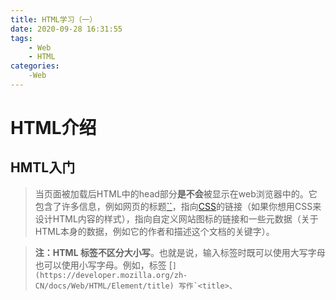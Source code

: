 ```yaml
---
title: HTML学习（一）
date: 2020-09-28 16:31:55
tags: 
	- Web
	- HTML
categories: 
	-Web
---
```


# HTML介绍

## HMTL入门



>  当页面被加载后HTML中的head部分**是不会**被显示在web浏览器中的。它包含了许多信息，例如网页的标题[``](https://developer.mozilla.org/zh-CN/docs/Web/HTML/Element/title)，指向[CSS](https://developer.mozilla.org/zh-CN/docs/Glossary/CSS)的链接（如果你想用CSS来设计HTML内容的样式），指向自定义网站图标的链接和一些元数据（关于HTML本身的数据，例如它的作者和描述这个文档的关键字）。
>
> 

>  **注：**HTML 标签**不区分大小写**。也就是说，输入标签时既可以使用大写字母也可以使用小写字母。例如，标签 [``](https://developer.mozilla.org/zh-CN/docs/Web/HTML/Element/title) 写作`<title>、``<TITLE>`、`<Title>`、`<TiTlE>`，等等都可以正常工作。不过，从一致性、可读性等各方面来说，最好仅使用小写字母。

### 斜体强调：<em>

```html
<em>刀枪剑戟 斧钺钩叉</em>
```



### 嵌套元素

```html
<p>我的猫咪脾气<strong>爆</strong>:)</p>
```

必须注意打开和关闭的次序



### 块级元素和内联元素

- 块级元素在页面中以块的形式展现 —— 相对于其前面的内容它会出现在新的一行，其后的内容也会被挤到下一行展现。
- 内联元素通常出现在块级元素中并环绕文档内容的一小部分，，内联元素不会导致文本换行。

```html
<em>第一</em><em>第二</em><em>第三</em> //内联

<p>第四</p><p>第五</p><p>第六</p>//块级
```



### 空元素

不是所有元素都拥有开始标签，内容，结束标签。一些元素只有一个标签，通常用来在此元素所在位置插入/嵌入一些东西。例如：元素img是用来在元素img所在位置插入图片

```html
<img src="https://roy-tian.github.io/learning-area/extras/getting-started-web/beginner-html-site/images/firefox-icon.png">
```



### 属性

元素可以拥有属性。![&amp;amp;amp;lt;p class="editor-note">æçç«åªè¾æ°ç&amp;amp;amp;lt;/p>](https://mdn.mozillademos.org/files/16476/attribute.png)

在上述例子中，这个class属性给元素赋了一个识别的名字（id），这个名字此后可以被用来识别此元素的样式信息和其他信息。

一个属性必须包含如下内容：

1. 一个空格，在属性和元素名称之间。(如果已经有一个或多个属性，就与前一个属性之间有一个空格。)
2. 属性名称，后面跟着一个等于号。
3. 一个属性值，由一对引号“ ”引起来。

### 锚元素<a>

元素[``](https://developer.mozilla.org/zh-CN/docs/Web/HTML/Element/a)是锚，它使被标签包裹的内容成为一个超链接。此元素也可以添加大量的属性，其中几个如下：

- `href`: 这个属性声明超链接的web地址，当这个链接被点击浏览器会跳转至href声明的web地址。例如：`href="https://www.mozilla.org/"`。
- `title`: 标题`title`属性为超链接声明额外的信息，比如你将链接至的那个页面。例如：`title="The Mozilla homepage"`。当鼠标悬停在超链接上面时，这部分信息将以工具提示的形式显示。
- `target`: 目标`target`属性用于指定链接如何呈现出来。例如，`target="_blank"`将在新标签页中显示链接。如果你希望在当前标签页显示链接，忽略这个属性即可。`target="_parent"`直接由当前页面跳转至目标页。
- 

### 布尔属性

有时你会看到没有值的属性，它是合法的。这些属性被称为布尔属性，**他们只能有跟它的属性名一样的属性值**。例如`disabled` 属性，他们可以标记表单输入使之变为不可用(变灰色)，此时用户不能向他们输入任何数据。

```html
<input type="text" disabled="disabled">
```

方便起见，我们完全可以将其写成以下形式(我们还提供了一个非禁止输入的表单元素供您参考，以作为对比)：

```html
<!-- 使用disabled属性来防止终端用户输入文本到输入框中 -->
<input type="text" disabled>

<!-- 下面这个输入框没有disabled属性，所以用户可以向其中输入 -->
<input type="text">
```



### 单引号或者双引号？

单双引号都可以用，已经用了一种引号时可以在此引号中嵌套另外一种引号：

```html
<a href="http://www.example.com" title="你觉得'好玩吗'？">示例站点链接</a>
```



### 剖析HTML文档

```html
<!DOCTYPE html>
<html>
  <head>
    <meta charset="utf-8">
    <title>我的测试站点</title>
  </head>
  <body>
    <p>这是我的页面</p>
  </body>
</html>`<!DOCTYPE html>`: 声明文档类型. 
```

1. `<!DOCTYPE html>`: 声明文档类型. 
2. `<html></html>`: `<html>`元素。这个元素包裹了整个完整的页面，是一个根元素。
3. `<head></head>`: `<head>元素`. 这个元素是一个容器，它包含了所有你想包含在HTML页面中但不想在HTML页面中显示的内容。这些内容包括你想在搜索结果中出现的关键字和页面描述，CSS样式，字符集声明等等。
4. `<meta charset="utf-8">`: 这个元素设置文档使用utf-8字符集编码，utf-8字符集包含了人类大部分的文字。基本上他能识别你放上去的所有文本内容。
5. `<title></title>`: 设置页面标题，出现在浏览器标签上，当你标记/收藏页面时它可用来描述页面。
6. `<body></body>`: `<body>`元素。 包含了你访问页面时所有显示在页面上的内容，文本，图片，音频，游戏等等。

### HTML中的空白

```html
<p>狗 狗 很 呆 萌。</p>

<p>狗 狗        很
         呆 萌。</p>
```

上面两个代码段等价。

无论你在HTML元素的内容中使用多少空格(包括空白字符，包括换行)，当渲染这些代码的时候，HTML解释器会将连续出现的空白字符**减少为一个单独的空格符**。



### 实体引用： 在HTML中包含特殊字符

在HTML中，字符 `<`, `>`,`"`,`'` 和 `&` 是特殊字符. 它们是HTML语法自身的一部分, 那么你如何将这些字符包含进你的文本中呢, 比如说如果你真的想要在文本中使用符号&或者小于号, 而不想让它们被浏览器视为代码并被解释?

我们必须使用字符引用 —— 表示字符的特殊编码, 它们可以在那些情况下使用. 每个字符引用以符号&开始, 以**分号(;)**结束.

| 原义字符 | 等价字符引用 |
| :------- | :----------- |
| <        | &lt          |
| >        | &gt          |
| "        | &quot        |
| '        | &apos        |
| &        | &amp         |

```html
<p>HTML 中用 &lt;p&gt; 来定义段落元素</p>
<p>HTML 中用 <p> 来定义段落元素。</p>
```



### HTML注释

```html
<p>我在注释外！</p>

<!-- <p>我在注释内！</p> -->
```



